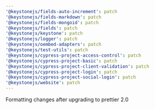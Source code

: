 ```yaml
---
'@keystonejs/fields-auto-increment': patch
'@keystonejs/fields-markdown': patch
'@keystonejs/fields-mongoid': patch
'@keystonejs/fields': patch
'@keystonejs/keystone': patch
'@keystonejs/logger': patch
'@keystonejs/oembed-adapters': patch
'@keystonejs/test-utils': patch
'@keystonejs/cypress-project-access-control': patch
'@keystonejs/cypress-project-basic': patch
'@keystonejs/cypress-project-client-validation': patch
'@keystonejs/cypress-project-login': patch
'@keystonejs/cypress-project-social-login': patch
'@keystonejs/website': patch
---
```


Formatting changes after upgrading to prettier 2.0
